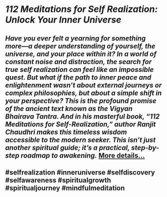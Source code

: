 # *112 Meditations for Self Realization: Unlock Your Inner Universe*
## *Have you ever felt a yearning for something more—a deeper understanding of yourself, the universe, and your place within it? In a world of constant noise and distraction, the search for true self realization can feel like an impossible quest. But what if the path to inner peace and enlightenment wasn’t about external journeys or complex philosophies, but about a simple shift in your perspective? This is the profound promise of the ancient text known as the Vigyan Bhairava Tantra. And in his masterful book, “112 Meditations for Self-Realization,” author Ranjit Chaudhri makes this timeless wisdom accessible to the modern seeker. This isn’t just another spiritual guide; it’s a practical, step-by-step roadmap to awakening.* [More details…](https://spiritualkhazaana.com/112-meditations-for-self-realization/)
## #selfrealization #inneruniverse #selfdiscovery #selfawareness #spiritualgrowth #spiritualjourney #mindfulmeditation
